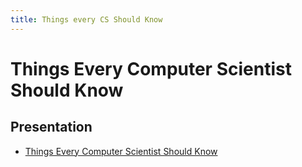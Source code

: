 ```yaml
---
title: Things every CS Should Know
---
```


# Things Every Computer Scientist Should Know

## Presentation
+ [Things Every Computer Scientist Should Know](https://drive.google.com/open?id=1pWMaZXnRAf8dxT0AcsogOjHZeKXbSmDjdR2CZtClsN0)
